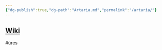 ```yaml
---
{"dg-publish":true,"dg-path":"Artaria.md","permalink":"/artaria/"}
---
```


## [Wiki](https://www.wikiwand.com/en/Artaria)

#üres 